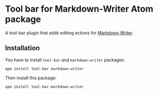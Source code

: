 # Tool bar for Markdown-Writer Atom package

A tool-bar plugin that adds editing actions for [Markdown Writer](https://atom.io/packages/markdown-writer).

## Installation

You have to install `tool-bar` and `markdown-writer` packages:

```
apm install tool-bar markdown-writer
```

Then install this package:

```
apm install tool-bar-markdown-writer
```

